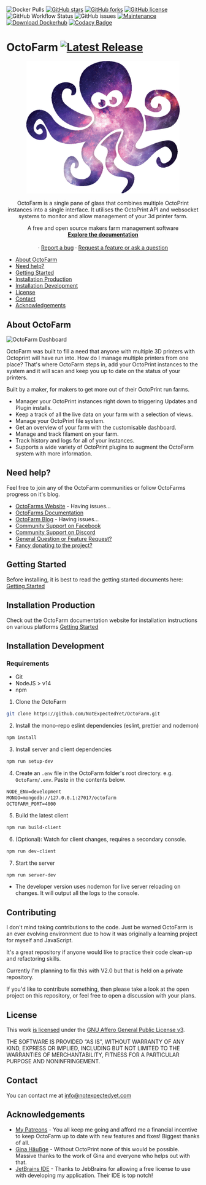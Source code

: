 [comment]: <> "[![Latest Release](https://img.shields.io/github/release/octofarm/octofarm?style=appveyor)](https://img.shields.io/github/v/tag/octofarm/octofarm?sort=date)"

![Docker Pulls](https://img.shields.io/docker/pulls/octofarm/octofarm?style=appveyor)
[![GitHub stars](https://img.shields.io/github/stars/octofarm/octofarm?style=appveyor)](https://github.com/NotExpectedYet/OctoFarm/stargazers)
[![GitHub forks](https://img.shields.io/github/forks/octofarm/octofarm?style=appveyor)](https://github.com/NotExpectedYet/OctoFarm/network)
[![GitHub license](https://img.shields.io/github/license/octofarm/octofarm?style=appveyor)](https://github.com/NotExpectedYet/octofarm/blob/master/LICENSE.txt)
![GitHub Workflow Status](https://img.shields.io/github/workflow/status/octofarm/octofarm/ci?style=appveyor)
![GitHub issues](https://img.shields.io/github/issues/octofarm/octofarm?color=green\&style=appveyor)
[![Maintenance](https://img.shields.io/badge/Maintained%3F-yes-green.svg?style=appveyor)](https://GitHub.com/octofarm/octofarm/graphs/commit-activity)
[![Download Dockerhub](https://img.shields.io/badge/DOCKERHUB-OCTOFARM-<COLOR>.svg?style=appveyor)](https://hub.docker.com/r/octofarm/octofarm)
[![Codacy Badge](https://app.codacy.com/project/badge/Grade/ba07a0c4e607424c9a87bf2156417872)](https://www.codacy.com/gh/OctoFarm/OctoFarm/dashboard?utm_source=github.com\&utm_medium=referral\&utm_content=OctoFarm/OctoFarm\&utm_campaign=Badge_Grade)

# OctoFarm [![Latest Release](https://img.shields.io/github/release/octofarm/octofarm)](https://img.shields.io/github/v/tag/octofarm/octofarm?sort=date)

<div align="center">
  <a href="https://github.com/NotExpectedYet/OctoFarm">
    <img src="https://github.com/OctoFarm/OctoFarm/blob/master/server/assets/images/logo.png?raw=true" alt="Logo" width="400px">
  </a>

  <p align="center">
    OctoFarm is a single pane of glass that combines multiple OctoPrint instances into a single interface. It utilises the OctoPrint API and websocket systems to monitor and allow management of your 3d printer farm. <br/>
  </p>

  <p align="center">
    A free and open source makers farm management software
    <br />
    <a href="https://docs.octofarm.net"><strong>Explore the documentation</strong></a>
    <br />
    <br />
    ·
    <a href="https://github.com/octofarm/octofarm/issues">Report a bug</a>
    ·
    <a href="https://github.com/OctoFarm/OctoFarm/discussions/new">Request a feature or ask a question</a>
  </p>
</div>

*   [About OctoFarm](#about-octofarm)
*   [Need help?](#need-help)
*   [Getting Started](#getting-started)
*   [Installation Production](#installation-production)
*   [Installation Development](#installation-development)
*   [License](#license)
*   [Contact](#contact)
*   [Acknowledgements](#acknowledgements)

## About OctoFarm

![OctoFarm Dashboard][DashboardScreenshot]

OctoFarm was built to fill a need that anyone with multiple 3D printers with Octoprint will have run into. How do I
manage multiple printers from one place? That's where OctoFarm steps in, add your OctoPrint instances to the system and
it will scan and keep you up to date on the status of your printers.

Built by a maker, for makers to get more out of their OctoPrint run farms.

*   Manager your OctoPrint instances right down to triggering Updates and Plugin installs.
*   Keep a track of all the live data on your farm with a selection of views.
*   Manage your OctoPrint file system.
*   Get an overview of your farm with the customisable dashboard.
*   Manage and track filament on your farm.
*   Track history and logs for all of your instances.
*   Supports a wide variety of OctoPrint plugins to augment the OctoFarm system with more information.

## Need help?

Feel free to join any of the OctoFarm communities or follow OctoFarms progress on it's blog.

*   [OctoFarms Website](https://octofarm.net/) - Having issues...
*   [OctoFarms Documentation](https://docs.octofarm.net/)
*   [OctoFarm Blog](https://octofarm.net/blog/) - Having issues...
*   [Community Support on Facebook](https://www.facebook.com/groups/octofarm/)
*   [Community Support on Discord](https://discord.gg/vjabMUn/)
*   [General Question or Feature Request?](https://github.com/OctoFarm/OctoFarm/discussionss/)
*   [Fancy donating to the project?](https://octofarm.net/sponsorship/)

## Getting Started

Before installing, it is best to read the getting started documents here:
[Getting Started](https://docs.octofarm.net/getting-started/)

## Installation Production

Check out the OctoFarm documentation website for installation instructions on various platforms
[Getting Started](https://docs.octofarm.net/installation/)

## Installation Development

### Requirements

*   Git
*   NodeJS > v14
*   npm

1.  Clone the OctoFarm

```sh
git clone https://github.com/NotExpectedYet/OctoFarm.git
```

2.  Install the mono-repo eslint dependencies (eslint, prettier and nodemon)

```sh
npm install
```

3.  Install server and client dependencies

```sh
npm run setup-dev
```

4.  Create an `.env` file in the OctoFarm folder's root directory. e.g. `OctoFarm/.env`.
    Paste in the contents below.

```dotenv
NODE_ENV=development
MONGO=mongodb://127.0.0.1:27017/octofarm
OCTOFARM_PORT=4000
```

5.  Build the latest client

```sh
npm run build-client
```

6.  (Optional): Watch for client changes, requires a secondary console.

```sh
npm run dev-client
```

7.  Start the server

```sh
npm run server-dev
```

*   The developer version uses nodemon for live server reloading on changes. It will output all the logs to the console.

## Contributing

I don't mind taking contributions to the code. Just be warned OctoFarm is an ever evolving environment due to how it was originally a learning project for myself and JavaScript.

It's a great repository if anyone would like to practice their code clean-up and refactoring skills.

Currently I'm planning to fix this with V2.0 but that is held on a private repository.

If you'd like to contribute something, then please take a look at the open project on this repository, or feel free to open a discussion with your plans.

## License

This work [is licensed](https://github.com/OctoFarm/OctoFarm/blob/master/LICENSE.txt) under the [GNU Affero General Public License v3](https://www.gnu.org/licenses/agpl-3.0.html).

THE SOFTWARE IS PROVIDED “AS IS”, WITHOUT WARRANTY OF ANY KIND, EXPRESS OR IMPLIED, INCLUDING BUT NOT LIMITED TO THE WARRANTIES OF MERCHANTABILITY, FITNESS FOR A PARTICULAR PURPOSE AND NONINFRINGEMENT.

## Contact

You can contact me at <info@notexpectedyet.com>

## Acknowledgements

*   [My Patreons](https://www.patreon.com/NotExpectedYet) - You all keep me going and afford me a financial incentive to keep OctoFarm up to date with new features and fixes! Biggest thanks of all.
*   [Gina Häußge](https://octoprint.org/) - Without OctoPrint none of this would be possible. Massive thanks to the work
    of Gina and everyone who helps out with that.
*   [JetBrains IDE](https://www.jetbrains.com/webstorm/) - Thanks to JebBrains for allowing a free license to use with
    developing my application. Their IDE is top notch!

[DashboardScreenshot]: https://github.com/NotExpectedYet/OctoFarm/blob/master/screenshots/dashboard.png?raw=true
